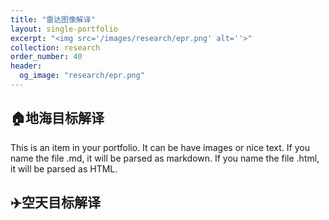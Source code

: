 ```yaml
---
title: "雷达图像解译"
layout: single-portfolio
excerpt: "<img src='/images/research/epr.png' alt=''>"
collection: research
order_number: 40
header:
  og_image: "research/epr.png"
---
```

## 🏠地海目标解译
This is an item in your portfolio. It can be have images or nice text. If you name the file .md, it will be parsed as markdown. If you name the file .html, it will be parsed as HTML.

## ✈️空天目标解译

